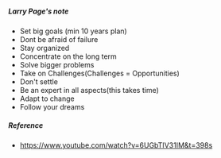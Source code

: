 ##### Larry Page's note
- Set big goals (min 10 years plan)
- Dont be afraid of failure
- Stay organized
- Concentrate on the long term
- Solve bigger problems
- Take on Challenges(Challenges = Opportunities)
- Don't settle
- Be an expert in all aspects(this takes time)
- Adapt to change
- Follow your dreams

##### Reference
- https://www.youtube.com/watch?v=6UGbTIV31IM&t=398s
